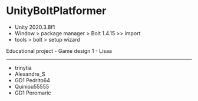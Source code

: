 # UnityBoltPlatformer
- Unity 2020.3.8f1
- Window > package manager > Bolt 1.4.15 >> import
- tools > bolt > setup wizard

Educational project - Game design 1 - Lisaa

---
- trinytia
- Alexandre_S
- GD1 Pedrito64
- Quiniou55555
- GD1 Poromaric